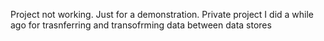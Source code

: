 Project not working. Just for a demonstration. Private project I did a while ago for trasnferring and transofrming data between data stores